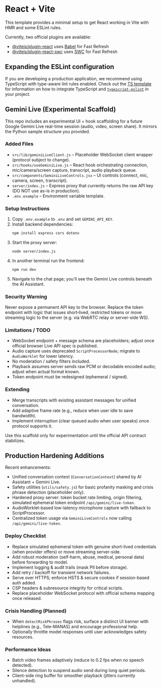 # React + Vite

This template provides a minimal setup to get React working in Vite with HMR and some ESLint rules.

Currently, two official plugins are available:

- [@vitejs/plugin-react](https://github.com/vitejs/vite-plugin-react/blob/main/packages/plugin-react) uses [Babel](https://babeljs.io/) for Fast Refresh
- [@vitejs/plugin-react-swc](https://github.com/vitejs/vite-plugin-react/blob/main/packages/plugin-react-swc) uses [SWC](https://swc.rs/) for Fast Refresh

## Expanding the ESLint configuration

If you are developing a production application, we recommend using TypeScript with type-aware lint rules enabled. Check out the [TS template](https://github.com/vitejs/vite/tree/main/packages/create-vite/template-react-ts) for information on how to integrate TypeScript and [`typescript-eslint`](https://typescript-eslint.io) in your project.

## Gemini Live (Experimental Scaffold)

This repo includes an experimental UI + hook scaffolding for a future Google Gemini Live real-time session (audio, video, screen share). It mirrors the Python sample structure you provided.

### Added Files

- `src/lib/geminiLiveClient.js` – Placeholder WebSocket client wrapper (protocol subject to change).
- `src/hooks/useGeminiLive.js` – React hook orchestrating connection, mic/camera/screen capture, transcript, audio playback queue.
- `src/components/GeminiLiveControls.jsx` – UI controls (connect, mic, camera, screen, transcript).
- `server/index.js` – Express proxy that currently returns the raw API key (DO NOT use as-is in production).
- `.env.example` – Environment variable template.

### Setup Instructions
1. Copy `.env.example` to `.env` and set `GEMINI_API_KEY`.
2. Install backend dependencies:
	```bash
	npm install express cors dotenv
	```
3. Start the proxy server:
	```bash
	node server/index.js
	```
4. In another terminal run the frontend:
	```bash
	npm run dev
	```
5. Navigate to the chat page; you'll see the Gemini Live controls beneath the AI Assistant.

### Security Warning
Never expose a permanent API key to the browser. Replace the token endpoint with logic that issues short‑lived, restricted tokens or move streaming logic to the server (e.g. via WebRTC relay or server-side WS).

### Limitations / TODO
- WebSocket endpoint + message schema are placeholders; adjust once official browser Live API spec is published.
- Audio capture uses deprecated `ScriptProcessorNode`; migrate to `AudioWorklet` for lower latency.
- No moderation / safety filters included.
- Playback assumes server sends raw PCM or decodable encoded audio; adjust when actual format known.
- Token endpoint must be redesigned (ephemeral / signed).

### Extending
- Merge transcripts with existing assistant messages for unified conversation.
- Add adaptive frame rate (e.g., reduce when user idle to save bandwidth).
- Implement interruption (clear queued audio when user speaks) once protocol supports it.

Use this scaffold only for experimentation until the official API contract stabilizes.

## Production Hardening Additions

Recent enhancements:
- Unified conversation context (`ConversationContext`) shared by AI Assistant + Gemini Live.
- Safety utilities (`utils/safety.js`) for basic profanity masking and crisis phrase detection (placeholder only).
- Hardened proxy server: token bucket rate limiting, origin filtering, simulated ephemeral token endpoint `/api/gemini/live-token`.
- AudioWorklet-based low-latency microphone capture with fallback to ScriptProcessor.
- Centralized token usage via `GeminiLiveControls` now calling `/api/gemini/live-token`.

### Deploy Checklist
- Replace simulated ephemeral token with genuine short-lived credentials (when provider offers) or move streaming server-side.
- Add robust moderation (self-harm, abuse, medical, personal data) before forwarding to model.
- Implement logging & audit trails (mask PII before storage).
- Add retry / backoff for transient network failures.
- Serve over HTTPS; enforce HSTS & secure cookies if session-based auth added.
- CSP headers & subresource integrity for critical scripts.
- Replace placeholder WebSocket protocol with official schema mapping once released.

### Crisis Handling (Planned)
- When `detectRiskPhrases` flags risk, surface a distinct UI banner with helplines (e.g., Tele-MANAS) and encourage professional help.
- Optionally throttle model responses until user acknowledges safety resources.

### Performance Ideas
- Batch video frames adaptively (reduce to 0.2 fps when no speech detected).
- Silence detection to suspend audio send during long quiet periods.
- Client-side ring buffer for smoother playback (jitters currently unhandled).


